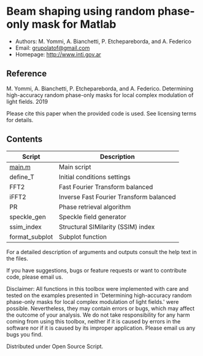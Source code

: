 
# Beam shaping using random phase-only mask for Matlab

* Authors: M. Yommi, A. Bianchetti, P. Etchepareborda, and A. Federico
* Email: grupolatof@gmail.com
* Homepage: http://www.inti.gov.ar

## Reference
M. Yommi, A. Bianchetti, P. Etchepareborda, and A. Federico. Determining high-accuracy random phase-only masks for 
local complex modulation of light fields. 2019

Please cite this paper when the provided code is used. See licensing terms for details.

## Contents
| Script  | Description  |
|---|---|
| [main.m](/source/main.m) | Main script |
| define_T   |  Initial conditions settings  |
| FFT2  |  Fast Fourier Transform balanced |
| iFFT2 | Inverse Fast Fourier Transform balanced  |
| PR  | Phase retrieval algorithm  |
| speckle_gen  |  Speckle field generator |
| ssim_index  |  Structural SIMilarity (SSIM) index |
| format_subplot  | Subplot function  |

For a detailed description of arguments and outputs consult the help text in the files.
 
If you have suggestions, bugs or feature requests or want to contribute code, please email us.

Disclaimer:
All functions in this toolbox were implemented with care and tested on the examples presented in 
'Determining high-accuracy random phase-only masks for local complex modulation of light fields.' were possible. 
Nevertheless, they may contain errors or bugs, which may affect the outcome of your analysis. 
We do not take responsibility for any harm coming from using this toolbox, neither if it is caused by errors in the 
software nor if it is caused by its improper application. Please email us any bugs you find.

Distributed under Open Source Script.




